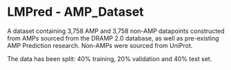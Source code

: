 # LMPred - AMP_Dataset
A dataset containing 3,758 AMP and 3,758 non-AMP datapoints constructed from AMPs sourced from the DRAMP 2.0 database, as well as pre-existing AMP Prediction research. Non-AMPs were sourced from UniProt.

The data has been split: 40% training, 20% validation and 40% test set.
